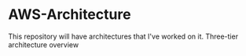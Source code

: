 # AWS-Architecture
This repository will have architectures that I've worked on it.
Three-tier architecture overview
